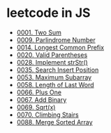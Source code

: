 # leetcode in JS
- [0001. Two Sum](problems/0001_Two_Sum.md)
- [0009. Parlindrome Number](problems/0009_Parlindrome_Number.md)
- [0014. Longest Common Prefix](problems/0014_Longest_Common_Prefix.md)
- [0020. Valid Parentheses](problems/0020_Valid_Parentheses.md)
- [0028. Implement strStr()](problems/0028_Implement_strStr().md)
- [0035. Search Insert Position](problems/0035_Search_Insert_Position.md)
- [0053. Maximum Subarray](problems/0053_Maximum_Subarray.md)
- [0058. Length of Last Word](problems/0058_Length_of_Last_Word.md)
- [0066. Plus One](problems/0066_Plus_One.md)
- [0067. Add Binary](problems/0067_Add_Binary.md)
- [0069. Sqrt(x)](problems/0069_Sqrt(x).md/)
- [0070. Climbing Stairs](problems/0070_Climbing_Stairs.md/)
- [0088. Merge Sorted Array](problems/0088_Merge_Sorted_Array.md)